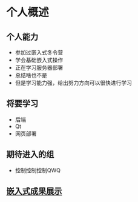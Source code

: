 # 个人概述

## 个人能力

- 参加过嵌入式冬令营
- 学会基础嵌入式操作
- 正在学习服务器部署
- 总结啥也不是
- 但是学习能力强，给出努力方向可以很快进行学习

## 将要学习
- 后端
- Qt
- 网页部署
## 期待进入的组
- 控制控制控制QWQ
## [嵌入式成果展示](https://github.com/wr1teBal1/-_-)
